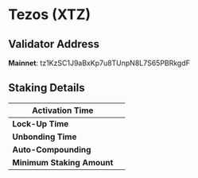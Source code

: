 # Tezos (XTZ)

## **Validator Address**

**Mainnet**: tz1KzSC1J9aBxKp7u8TUnpN8L7S65PBRkgdF

## Staking Details

| **Activation Time**        |   |
| -------------------------- | - |
| **Lock-Up Time**           |   |
| **Unbonding Time**         |   |
| **Auto-Compounding**       |   |
| **Minimum Staking Amount** |   |

